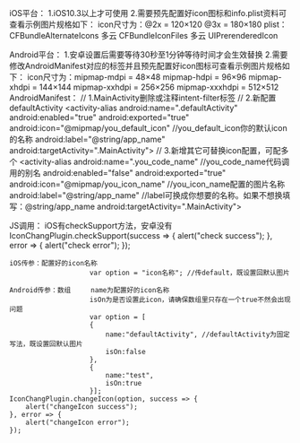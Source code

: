 iOS平台：
    1.iOS10.3以上才可使用
    2.需要预先配置好icon图标和info.plist资料可查看示例图片规格如下：
        icon尺寸为：@2x = 120×120  @3x = 180×180
        plist：
            <dict>
                <key>CFBundleAlternateIcons</key>
                <dict>
                    <key>多云</key>
                    <dict>
                    <key>CFBundleIconFiles</key>
                    <array>
                        <string>多云</string>
                    </array>
                    <key>UIPrerenderedIcon</key>
                    <false/>
                    </dict>
                </dict>
            </dict>

Android平台：
    1.安卓设置后需要等待30秒至1分钟等待时间才会生效替换
    2.需要修改AndroidManifest对应的标签并且预先配置好icon图标可查看示例图片规格如下：
        icon尺寸为：mipmap-mdpi = 48×48  mipmap-hdpi = 96×96  mipmap-xhdpi = 144×144  mipmap-xxhdpi = 256×256 mipmap-xxxhdpi = 512×512
        AndroidManifest：
            // 1.MainActivity删除或注释intent-filter标签
                <activity
                    android:name="MainActivity"
                    android:configChanges="orientation|keyboardHidden|keyboard|screenSize|locale"
                    android:label="@string/activity_name"
                    android:launchMode="singleTop"
                    android:theme="@android:style/Theme.DeviceDefault.NoActionBar"
                    android:windowSoftInputMode="adjustResize">
                    <!--<intent-filter android:label="@string/launcher_name">-->
                    <!--<action android:name="android.intent.action.MAIN" />-->
                    <!--<category android:name="android.intent.category.LAUNCHER" />-->
                    <!--</intent-filter>-->
                </activity>
            // 2.新配置defaultActivity
                <activity-alias
                    android:name=".defaultActivity"
                    android:enabled="true"
                    android:exported="true"
                    android:icon="@mipmap/you_default_icon" //you_default_icon你的默认icon的名称
                    android:label="@string/app_name"
                    android:targetActivity=".MainActivity">
                    <intent-filter>
                        <action android:name="android.intent.action.MAIN" />
                        <category android:name="android.intent.category.LAUNCHER" />
                    </intent-filter>
                </activity-alias>
            // 3.新增其它可替换icon配置，可配多个
                <activity-alias
                    android:name=".you_code_name" //you_code_name代码调用的别名
                    android:enabled="false"
                    android:exported="true"
                    android:icon="@mipmap/you_icon_name" //you_icon_name配置的图片名称
                    android:label="@string/app_name"  //label可换成你想要的名称。如果不想换填写：@string/app_name
                    android:targetActivity=".MainActivity">
                    <intent-filter>
                        <action android:name="android.intent.action.MAIN" />
                        <category android:name="android.intent.category.LAUNCHER" />
                    </intent-filter>
                </activity-alias>

JS调用：
    iOS有checkSupport方法，安卓没有
    IconChangPlugin.checkSupport(success => {
      alert("check success");
    }, error => {
      alert("check error");
    });


    iOS传参：配置好的icon名称
                        var option = "icon名称"; //传default，既设置回默认图片

    Android传参：数组     name为配置好的icon名称 
                        isOn为是否设置此icon，请确保数组里只存在一个true不然会出现问题
                        var option = [
                        {
                            name:"defaultActivity", //defaultActivity为固定写法，既设置回默认图片
                            isOn:false
                        },
                        {
                            name:"test",
                            isOn:true
                        }];
    IconChangPlugin.changeIcon(option, success => {
        alert("changeIcon success");
    }, error => {
        alert("changeIcon error");
    });
